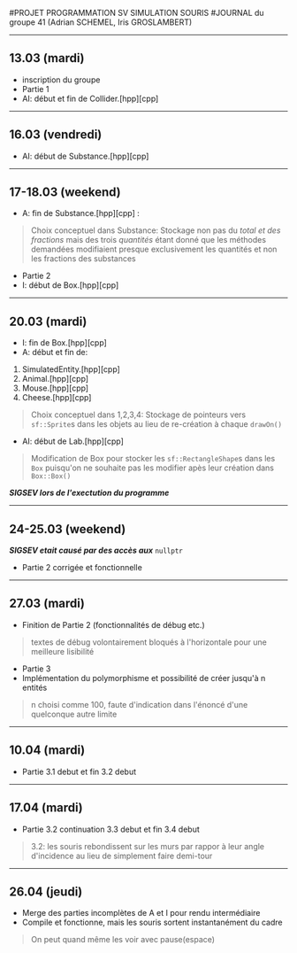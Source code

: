#PROJET PROGRAMMATION SV SIMULATION SOURIS
#JOURNAL du groupe 41 (Adrian SCHEMEL, Iris GROSLAMBERT) 

*************************************************
## 13.03 (mardi)

- inscription du groupe
- Partie 1
 - AI: début et fin de Collider.[hpp][cpp]

*************************************************
## 16.03 (vendredi)

 - AI: début de Substance.[hpp][cpp]

*************************************************
## 17-18.03 (weekend)

 - A: fin de Substance.[hpp][cpp] :
> Choix conceptuel dans Substance:
> Stockage non pas du *total et des fractions* mais des trois *quantités*
> étant donné que les méthodes demandées modifiaient presque exclusivement
> les quantités et non les fractions des substances

- Partie 2
 - I: début de Box.[hpp][cpp]

*************************************************
## 20.03 (mardi)

 - I: fin de Box.[hpp][cpp]
 - A: début et fin de:
  1. SimulatedEntity.[hpp][cpp]
  2. Animal.[hpp][cpp]
  3. Mouse.[hpp][cpp]
  4. Cheese.[hpp][cpp]
> Choix conceptuel dans 1,2,3,4:
> Stockage de pointeurs vers `sf::Sprite`s dans les objets
> au lieu de re-création à chaque `drawOn()`
 - AI: début de Lab.[hpp][cpp]
> Modification de Box pour stocker les `sf::RectangleShape`s dans les `Box`
> puisqu'on ne souhaite pas les modifier apès leur création dans `Box::Box()`

***SIGSEV lors de l'exectution du programme***

*************************************************
## 24-25.03 (weekend)

***SIGSEV etait causé par des accès aux*** `nullptr`
 - Partie 2 corrigée et fonctionnelle

*************************************************
## 27.03 (mardi)

 - Finition de Partie 2 (fonctionnalités de débug etc.)
> textes de débug volontairement bloqués à l'horizontale pour une meilleure lisibilité
- Partie 3
 - Implémentation du polymorphisme et possibilité de créer jusqu'à n entités
>  n choisi comme 100, faute d'indication dans l'énoncé d'une quelconque autre limite

*************************************************
## 10.04 (mardi)

- Partie 3.1 debut et fin
		 3.2 debut

*************************************************
## 17.04 (mardi)

- Partie 3.2 continuation
		 3.3 debut et fin
		 3.4 debut
> 3.2: les souris rebondissent sur les murs par rappor
> à leur angle d'incidence au lieu de simplement faire demi-tour

*************************************************
## 26.04 (jeudi)

- Merge des parties incomplètes de A et I pour rendu intermédiaire
- Compile et fonctionne, mais les souris sortent instantanément du cadre
> On peut quand même les voir avec pause(espace)

